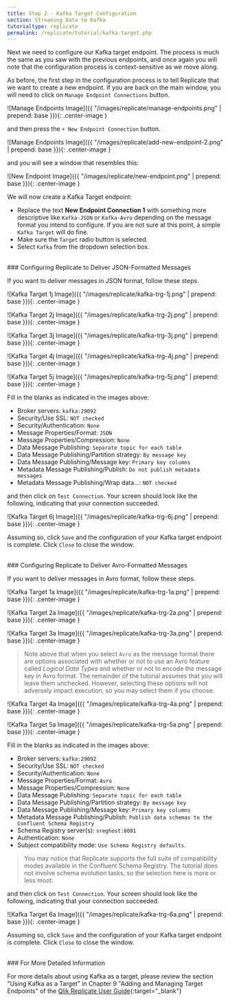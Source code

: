 ```yaml
---
title: Step 2 - Kafka Target Configuration
section: Streaming Data to Kafka
tutorialtype: replicate
permalink: /replicate/tutorial/kafka-target.php
---
```


Next we need to configure our Kafka target endpoint. The process is much the same as you saw 
with the previous endpoints, and once again you will note that the configuration process is
context-sensitive as we move along.

As before, the first step in the configuration process is to tell Replicate that we want to 
create a new endpoint. If you are back on the main window, you will need to click on 
`Manage Endpoint Connections` button.

![Manage Endpoints Image]({{ "/images/replicate/manage-endpoints.png" | prepend: base }}){: .center-image }

and then press the `+ New Endpoint Connection` button.


![Manage Endpoints Image]({{ "/images/replicate/add-new-endpoint-2.png" | prepend: base }}){: .center-image }

and you will see a window that resembles this:

![New Endpoint Image]({{ "/images/replicate/new-endpoint.png" | prepend: base }}){: .center-image }

We will now create a Kafka Target endpoint:
* Replace the text **New Endpoint Connection 1** with something more descriptive
like  `Kafka-JSON` or `Kafka-Avro` depending on the message format you intend to
configure. If you are not sure at this point, a simple `Kafka Target` will do fine.
* Make sure the `Target` radio button is selected.
* Select `Kafka` from the dropdown selection box.

<br/>
### Configuring Replicate to Deliver JSON-Formatted Messages

If you want to deliver messages in JSON format, follow these steps.

![Kafka Target 1j Image]({{ "/images/replicate/kafka-trg-1j.png" | prepend: base }}){: .center-image }

![Kafka Target 2j Image]({{ "/images/replicate/kafka-trg-2j.png" | prepend: base }}){: .center-image }

![Kafka Target 3j Image]({{ "/images/replicate/kafka-trg-3j.png" | prepend: base }}){: .center-image }

![Kafka Target 4j Image]({{ "/images/replicate/kafka-trg-4j.png" | prepend: base }}){: .center-image }

![Kafka Target 5j Image]({{ "/images/replicate/kafka-trg-5j.png" | prepend: base }}){: .center-image }

Fill in the blanks as indicated in the images above:
* Broker servers: `kafka:29092`
* Security/Use SSL: `NOT checked`
* Security/Authentication: `None`
* Message Properties/Format: `JSON`
* Message Properties/Compression: `None`
* Data Message Publishing: `Separate topic for each table`
* Data Message Publishing/Partition strategy: `By message key`
* Data Message Publishing/Message key: `Primary key columns`
* Metadata Message Publishing/Publish: `Do not publish metadata messages`
* Metadata Message Publishing/Wrap data...: `NOT checked`

and then click on `Test Connection`. Your screen should look like the following, indicating that
your connection succeeded.

![Kafka Target 6j Image]({{ "/images/replicate/kafka-trg-6j.png" | prepend: base }}){: .center-image }


Assuming so, click `Save` and the configuration of your Kafka target endpoint is complete.
Click `Close` to close the window.

<br/>
### Configuring Replicate to Deliver Avro-Formatted Messages

If you want to deliver messages in Avro format, follow these steps.

![Kafka Target 1a Image]({{ "/images/replicate/kafka-trg-1a.png" | prepend: base }}){: .center-image }

![Kafka Target 2a Image]({{ "/images/replicate/kafka-trg-2a.png" | prepend: base }}){: .center-image }

![Kafka Target 3a Image]({{ "/images/replicate/kafka-trg-3a.png" | prepend: base }}){: .center-image }

> Note above that when you select `Avro` as the message format there are options associated with
whether or not to use an Avro feature called *Logical Data Types* and whether or not to
encode the message key in Avro format. The remainder of the tutorial assumes that you will 
leave them unchecked. However, selecting these options will not adversely impact execution, so
you may select them if you choose.

![Kafka Target 4a Image]({{ "/images/replicate/kafka-trg-4a.png" | prepend: base }}){: .center-image }

![Kafka Target 5a Image]({{ "/images/replicate/kafka-trg-5a.png" | prepend: base }}){: .center-image }

Fill in the blanks as indicated in the images above:
* Broker servers: `kafka:29092`
* Security/Use SSL: `NOT checked`
* Security/Authentication: `None`
* Message Properties/Format: `Avro`
* Message Properties/Compression: `None`
* Data Message Publishing: `Separate topic for each table`
* Data Message Publishing/Partition strategy: `By message key`
* Data Message Publishing/Message key: `Primary key columns`
* Metadata Message Publishing/Publish: `Publish data schemas to the Confluent Schema Registry`
* Schema Registry server(s): `sreghost:8081`
* Authentication: `None`
* Subject compatibility mode: `Use Schema Registry defaults`. 

> You may notice that Replicate supports the full suite of compatibility 
modes available in the Confluent Schema Registry.  The tutorial does 
not involve schema evolution tasks, so the selection here is more or less moot.

and then click on `Test Connection`. Your screen should look like the following, indicating that
your connection succeeded.

![Kafka Target 6a Image]({{ "/images/replicate/kafka-trg-6a.png" | prepend: base }}){: .center-image }


Assuming so, click `Save` and the configuration of your Kafka target endpoint is complete.
Click `Close` to close the window.

<br/>
### For More Detailed Information

For more details about using Kafka as a target, please review the section 
"Using Kafka as a Target" in Chapter 9 "Adding and Managing Target Endpoints" of the
[Qlik Replicate User Guide](/files/Qlik_Replicate_User_Guide.pdf){:target="_blank"}



